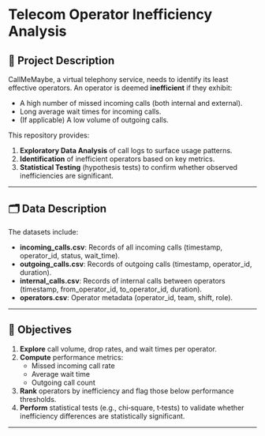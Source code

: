 # Telecom Operator Inefficiency Analysis

## 📄 Project Description

CallMeMaybe, a virtual telephony service, needs to identify its least effective operators. An operator is deemed **inefficient** if they exhibit:

- A high number of missed incoming calls (both internal and external).  
- Long average wait times for incoming calls.  
- (If applicable) A low volume of outgoing calls.

This repository provides:

1. **Exploratory Data Analysis** of call logs to surface usage patterns.  
2. **Identification** of inefficient operators based on key metrics.  
3. **Statistical Testing** (hypothesis tests) to confirm whether observed inefficiencies are significant.

---

## 🗂️ Data Description

The datasets include:

- **incoming_calls.csv**: Records of all incoming calls (timestamp, operator_id, status, wait_time).  
- **outgoing_calls.csv**: Records of outgoing calls (timestamp, operator_id, duration).  
- **internal_calls.csv**: Records of internal calls between operators (timestamp, from_operator_id, to_operator_id, duration).  
- **operators.csv**: Operator metadata (operator_id, team, shift, role).

---

## 🎯 Objectives

1. **Explore** call volume, drop rates, and wait times per operator.  
2. **Compute** performance metrics:
   - Missed incoming call rate  
   - Average wait time  
   - Outgoing call count  
3. **Rank** operators by inefficiency and flag those below performance thresholds.  
4. **Perform** statistical tests (e.g., chi‑square, t‑tests) to validate whether inefficiency differences are statistically significant.

---
